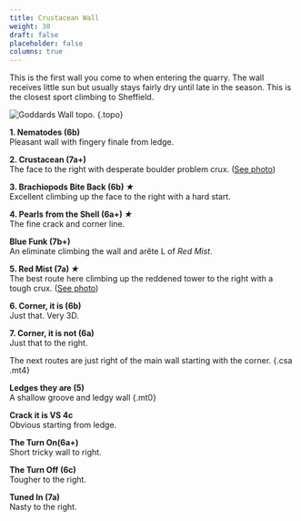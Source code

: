 ```yaml
---
title: Crustacean Wall
weight: 30
draft: false
placeholder: false
columns: true
---
```


This is the first wall you come to when entering the quarry. The wall receives little sun but usually stays fairly dry until late in the season. This is the closest sport climbing to Sheffield.

![Goddards Wall topo.](/img/peak/stoney/Goddards-Wall.jpg)
{.topo}

**1. Nematodes (6b)**  
Pleasant wall with fingery finale from ledge.

**2. Crustacean (7a+)**  
The face to the right with desperate boulder problem crux. ([See photo](/img/peak/stoney/Stoney-South_Zippy.jpg))

**3. Brachiopods Bite Back (6b) *★***  
Excellent climbing up the face to the right with a hard start.

**4. Pearls from the Shell (6a+) *★***  
The fine crack and corner line.

**Blue Funk (7b+)**  
An eliminate climbing the wall and arête L of *Red Mist*.

**5. Red Mist (7a) *★***  
The best route here climbing up the reddened tower to the right with a tough crux. ([See photo](/img/peak/stoney/Goddards-Wall_Red-Mist.jpg))

**6. Corner, it is (6b)**  
Just that. Very 3D.

**7. Corner, it is not (6a)**  
Just that to the right.


The next routes are just right of the main wall starting with the corner.
{.csa .mt4}

**Ledges they are (5)**  
A shallow groove and ledgy wall
{.mt0}

**Crack it is VS 4c**  
Obvious starting from ledge.

**The Turn On(6a+)**  
Short tricky wall to right.

**The Turn Off (6c)**  
Tougher to the right.

**Tuned In (7a)**  
Nasty to the right.


